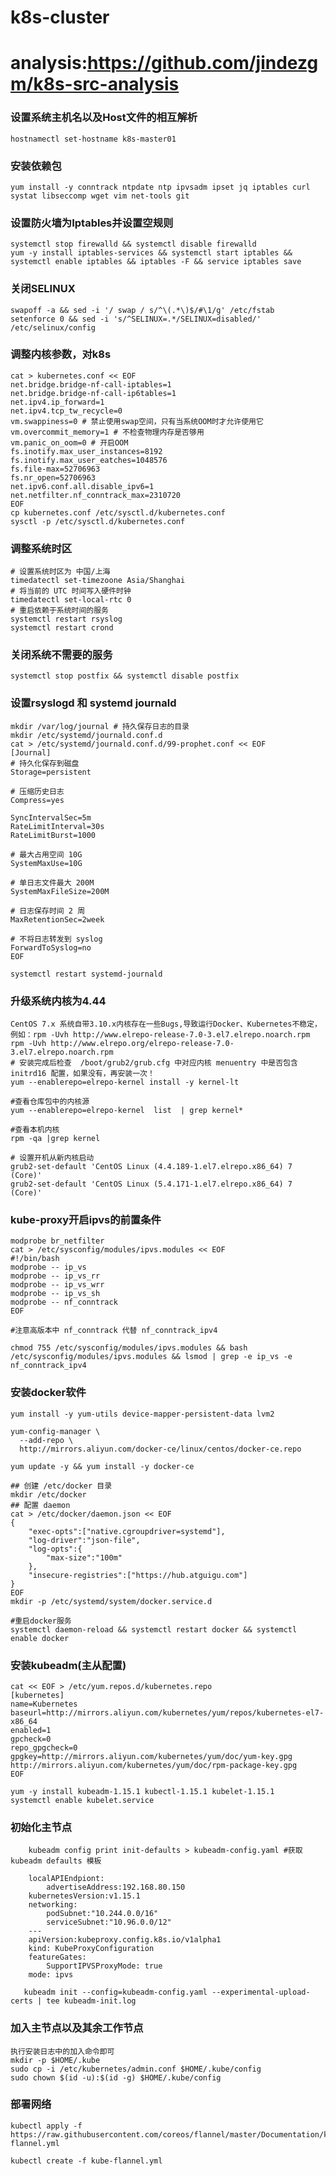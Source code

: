 # k8s-cluster

# analysis:https://github.com/jindezgm/k8s-src-analysis

### 设置系统主机名以及Host文件的相互解析
    hostnamectl set-hostname k8s-master01

### 安装依赖包
    yum install -y conntrack ntpdate ntp ipvsadm ipset jq iptables curl systat libseccomp wget vim net-tools git

### 设置防火墙为Iptables并设置空规则
    systemctl stop firewalld && systemctl disable firewalld
    yum -y install iptables-services && systemctl start iptables && systemctl enable iptables && iptables -F && service iptables save

### 关闭SELINUX
    swapoff -a && sed -i '/ swap / s/^\(.*\)$/#\1/g' /etc/fstab
    setenforce 0 && sed -i 's/^SELINUX=.*/SELINUX=disabled/' /etc/selinux/config

### 调整内核参数，对k8s
    cat > kubernetes.conf << EOF
    net.bridge.bridge-nf-call-iptables=1
    net.bridge.bridge-nf-call-ip6tables=1
    net.ipv4.ip_forward=1
    net.ipv4.tcp_tw_recycle=0
    vm.swappiness=0 # 禁止使用swap空间，只有当系统OOM时才允许使用它
    vm.overcommit_memory=1 # 不检查物理内存是否够用
    vm.panic_on_oom=0 # 开启OOM
    fs.inotify.max_user_instances=8192
    fs.inotify.max_user_eatches=1048576
    fs.file-max=52706963
    fs.nr_open=52706963
    net.ipv6.conf.all.disable_ipv6=1
    net.netfilter.nf_conntrack_max=2310720
    EOF
    cp kubernetes.conf /etc/sysctl.d/kubernetes.conf
    sysctl -p /etc/sysctl.d/kubernetes.conf

### 调整系统时区
    # 设置系统时区为 中国/上海
    timedatectl set-timezoone Asia/Shanghai
    # 将当前的 UTC 时间写入硬件时钟
    timedatectl set-local-rtc 0
    # 重启依赖于系统时间的服务
    systemctl restart rsyslog
    systemctl restart crond

### 关闭系统不需要的服务
    systemctl stop postfix && systemctl disable postfix

### 设置rsyslogd 和 systemd journald
    mkdir /var/log/journal # 持久保存日志的目录
    mkdir /etc/systemd/journald.conf.d
    cat > /etc/systemd/journald.conf.d/99-prophet.conf << EOF
    [Journal]
    # 持久化保存到磁盘
    Storage=persistent

    # 压缩历史日志
    Compress=yes

    SyncIntervalSec=5m
    RateLimitInterval=30s
    RateLimitBurst=1000

    # 最大占用空间 10G
    SystemMaxUse=10G

    # 单日志文件最大 200M
    SystemMaxFileSize=200M

    # 日志保存时间 2 周
    MaxRetentionSec=2week

    # 不将日志转发到 syslog
    ForwardToSyslog=no
    EOF

    systemctl restart systemd-journald

### 升级系统内核为4.44
    CentOS 7.x 系统自带3.10.x内核存在一些Bugs,导致运行Docker、Kubernetes不稳定，例如：rpm -Uvh http://www.elrepo-release-7.0-3.el7.elrepo.noarch.rpm  
    rpm -Uvh http://www.elrepo.org/elrepo-release-7.0-3.el7.elrepo.noarch.rpm
    # 安装完成后检查  /boot/grub2/grub.cfg 中对应内核 menuentry 中是否包含 initrd16 配置，如果没有，再安装一次！  
    yum --enablerepo=elrepo-kernel install -y kernel-lt  
    
    #查看仓库包中的内核源
    yum --enablerepo=elrepo-kernel  list  | grep kernel*  

    #查看本机内核  
    rpm -qa |grep kernel  

    # 设置开机从新内核启动  
    grub2-set-default 'CentOS Linux (4.4.189-1.el7.elrepo.x86_64) 7 (Core)'
    grub2-set-default 'CentOS Linux (5.4.171-1.el7.elrepo.x86_64) 7 (Core)'

### kube-proxy开启ipvs的前置条件
    modprobe br_netfilter  
    cat > /etc/sysconfig/modules/ipvs.modules << EOF
    #!/bin/bash
    modprobe -- ip_vs
    modprobe -- ip_vs_rr
    modprobe -- ip_vs_wrr
    modprobe -- ip_vs_sh
    modprobe -- nf_conntrack
    EOF
    
    #注意高版本中 nf_conntrack 代替 nf_conntrack_ipv4

    chmod 755 /etc/sysconfig/modules/ipvs.modules && bash /etc/sysconfig/modules/ipvs.modules && lsmod | grep -e ip_vs -e nf_conntrack_ipv4

### 安装docker软件
    yum install -y yum-utils device-mapper-persistent-data lvm2  
    
    yum-config-manager \
      --add-repo \
      http://mirrors.aliyun.com/docker-ce/linux/centos/docker-ce.repo  

    yum update -y && yum install -y docker-ce  

    ## 创建 /etc/docker 目录
    mkdir /etc/docker
    ## 配置 daemon
    cat > /etc/docker/daemon.json << EOF
    {
        "exec-opts":["native.cgroupdriver=systemd"],
        "log-driver":"json-file",
        "log-opts":{
            "max-size":"100m"
        },
        "insecure-registries":["https://hub.atguigu.com"]
    }
    EOF
    mkdir -p /etc/systemd/system/docker.service.d

    #重启docker服务
    systemctl daemon-reload && systemctl restart docker && systemctl enable docker

### 安装kubeadm(主从配置)
    cat << EOF > /etc/yum.repos.d/kubernetes.repo
    [kubernetes]
    name=Kubernetes
    baseurl=http://mirrors.aliyun.com/kubernetes/yum/repos/kubernetes-el7-x86_64
    enabled=1
    gpcheck=0
    repo_gpgcheck=0
    gpgkey=http://mirrors.aliyun.com/kubernetes/yum/doc/yum-key.gpg http://mirrors.aliyun.com/kubernetes/yum/doc/rpm-package-key.gpg
    EOF

    yum -y install kubeadm-1.15.1 kubectl-1.15.1 kubelet-1.15.1
    systemctl enable kubelet.service

### 初始化主节点
        kubeadm config print init-defaults > kubeadm-config.yaml #获取kubeadm defaults 模板

        localAPIEndpiont:
            advertiseAddress:192.168.80.150
        kubernetesVersion:v1.15.1
        networking:
            podSubnet:"10.244.0.0/16"
            serviceSubnet:"10.96.0.0/12"       
        ---
        apiVersion:kubeproxy.config.k8s.io/v1alpha1
        kind: KubeProxyConfiguration
        featureGates:
            SupportIPVSProxyMode: true
        mode: ipvs
    
       kubeadm init --config=kubeadm-config.yaml --experimental-upload-certs | tee kubeadm-init.log

### 加入主节点以及其余工作节点
    执行安装日志中的加入命令即可
    mkdir -p $HOME/.kube
    sudo cp -i /etc/kubernetes/admin.conf $HOME/.kube/config
    sudo chown $(id -u):$(id -g) $HOME/.kube/config

### 部署网络
    kubectl apply -f https://raw.githubusercontent.com/coreos/flannel/master/Documentation/kube-flannel.yml

    kubectl create -f kube-flannel.yml

















